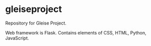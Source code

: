 # gleiseproject
Repository for Gleise Project.

Web framework is Flask.
Contains elements of CSS, HTML, Python, JavaScript.

